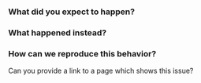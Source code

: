 ### What did you expect to happen?

### What happened instead?

### How can we reproduce this behavior?

Can you provide a link to a page which shows this issue?

